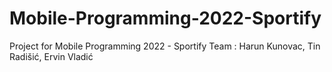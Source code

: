# Mobile-Programming-2022-Sportify
Project for Mobile Programming 2022 - Sportify  Team : Harun Kunovac, Tin Radišić, Ervin Vladić
